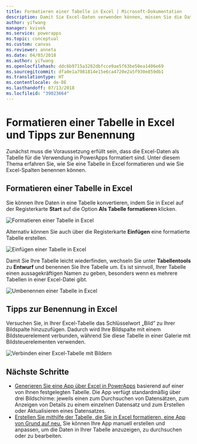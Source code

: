 ```yaml
---
title: Formatieren einer Tabelle in Excel | Microsoft-Dokumentation
description: Damit Sie Excel-Daten verwenden können, müssen Sie die Daten in einer Tabelle formatieren. Hinzufügen des Schlüsselworts „Bild“ in Spaltennamen
author: yifwang
manager: kvivek
ms.service: powerapps
ms.topic: conceptual
ms.custom: canvas
ms.reviewer: anneta
ms.date: 04/03/2018
ms.author: yifwang
ms.openlocfilehash: ddc6b9715a3282dbfcce9ae5f63be50ea1406e69
ms.sourcegitcommit: dfa0e1a7981814e15e6ca4720e2a5f930e859db1
ms.translationtype: HT
ms.contentlocale: de-DE
ms.lasthandoff: 07/13/2018
ms.locfileid: "39023664"
---
```

# <a name="format-a-table-in-excel-and-naming-tips"></a>Formatieren einer Tabelle in Excel und Tipps zur Benennung
Zunächst muss die Voraussetzung erfüllt sein, dass die Excel-Daten als Tabelle für die Verwendung in PowerApps formatiert sind. Unter diesem Thema erfahren Sie, wie Sie eine Tabelle in Excel formatieren und wie Sie Excel-Spalten benennen können.

## <a name="how-to-format-a-table-in-excel"></a>Formatieren einer Tabelle in Excel
Sie können Ihre Daten in eine Tabelle konvertieren, indem Sie in Excel auf der Registerkarte **Start** auf die Option **Als Tabelle formatieren** klicken.

![Formatieren einer Tabelle in Excel](./media/how-to-excel-tips/format-table.png)

Alternativ können Sie auch über die Registerkarte **Einfügen** eine formatierte Tabelle erstellen.

![Einfügen einer Tabelle in Excel](./media/how-to-excel-tips/insert-table.png)

Damit Sie Ihre Tabelle leicht wiederfinden, wechseln Sie unter **Tabellentools** zu **Entwurf** und benennen Sie Ihre Tabelle um. Es ist sinnvoll, Ihrer Tabelle einen aussagekräftigen Namen zu geben, besonders wenn es mehrere Tabellen in einer Excel-Datei gibt.

![Umbenennen einer Tabelle in Excel](./media/how-to-excel-tips/rename-table.png)

## <a name="naming-tips-in-excel"></a>Tipps zur Benennung in Excel
Versuchen Sie, in Ihrer Excel-Tabelle das Schlüsselwort „Bild“ zu Ihrer Bildspalte hinzuzufügen. Dadurch wird Ihre Bildspalte mit einem Bildsteuerelement verbunden, während Sie diese Tabelle in einer Galerie mit Bildsteuerelementen verwenden.

![Verbinden einer Excel-Tabelle mit Bildern](./media/how-to-excel-tips/connect-gallery.png)

## <a name="next-steps"></a>Nächste Schritte
* [Generieren Sie eine App über Excel in PowerApps](get-started-create-from-data.md) basierend auf einer von Ihnen festgelegten Tabelle. Die App verfügt standardmäßig über drei Bildschirme: jeweils einen zum Durchsuchen von Datensätzen, zum Anzeigen von Details zu einem einzelnen Datensatz und zum Erstellen oder Aktualisieren eines Datensatzes.
* [Erstellen Sie mithilfe der Tabelle, die Sie in Excel formatieren, eine App von Grund auf neu.](get-started-create-from-blank.md) Sie können Ihre App manuell erstellen und anpassen, um die Daten in Ihrer Tabelle anzuzeigen, zu durchsuchen oder zu bearbeiten.
